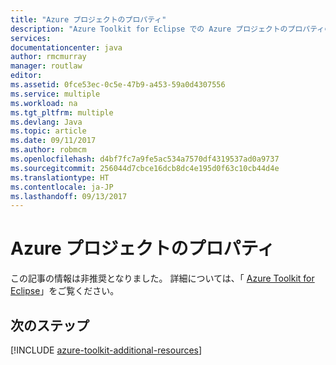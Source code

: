 ```yaml
---
title: "Azure プロジェクトのプロパティ"
description: "Azure Toolkit for Eclipse での Azure プロジェクトのプロパティの設定について説明します。"
services: 
documentationcenter: java
author: rmcmurray
manager: routlaw
editor: 
ms.assetid: 0fce53ec-0c5e-47b9-a453-59a0d4307556
ms.service: multiple
ms.workload: na
ms.tgt_pltfrm: multiple
ms.devlang: Java
ms.topic: article
ms.date: 09/11/2017
ms.author: robmcm
ms.openlocfilehash: d4bf7fc7a9fe5ac534a7570df4319537ad0a9737
ms.sourcegitcommit: 256044d7cbce16dcb8dc4e195d0f63c10cb44d4e
ms.translationtype: HT
ms.contentlocale: ja-JP
ms.lasthandoff: 09/13/2017
---
```

# <a name="azure-project-properties"></a>Azure プロジェクトのプロパティ

この記事の情報は非推奨となりました。 詳細については、「 [Azure Toolkit for Eclipse](azure-toolkit-for-eclipse.md)」をご覧ください。

## <a name="next-steps"></a>次のステップ

[!INCLUDE [azure-toolkit-additional-resources](../includes/azure-toolkit-additional-resources.md)]
